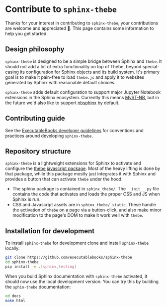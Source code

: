 # Contribute to `sphinx-thebe`

Thanks for your interest in contributing to `sphinx-thebe`, your contributions are welcome and appreciated 🎉. This page contains some information to help you get started.

## Design philosophy

`sphinx-thebe` is designed to be a simple bridge between Sphinx and `thebe`.
It should not add a lot of extra functionality on top of Thebe, beyond special-casing its configuration for Sphinx objects and its build system.
It's primary goal is to make it pain-free to load `thebe.js` and apply it to websites generated by Sphinx with reasonable default choices.

`sphinx-thebe` adds default configuration to support major Jupyter Notebook extensions in the Sphinx ecosystem.
Currently this means [MyST-NB](https://myst-nb.readthedocs.io/), but in the future we'd also like to support [nbsphinx](https://nbsphinx.readthedocs.io/) by default.

## Contributing guide

See the [ExecutableBooks developer guidelines](https://executablebooks.org/en/latest/contributing.html) for conventions and practices around developing `sphinx-thebe`.


## Repository structure

`sphinx-thebe` is a lightweight extensions for Sphinx to activate and configure the [thebe javascript package](https://thebe.readthedocs.io/en/latest/). Most of the heavy lifting is done by that package, while this package mostly just integrates it with Sphinx and provides a button that can activate `thebe` under the hood.

- The sphinx package is contained in `sphinx_thebe/`. The `__init__.py` file contains the code that activates and loads the proper CSS and JS when Sphinx is run.
- CSS and Javascript assets are in `sphinx_thebe/_static`. These handle the activation of `thebe` on a page via a button-click, and also make minor modification to the page's DOM to make it work well with `thebe`.

## Installation for development

To install `sphinx-thebe` for development clone and install `sphinx-thebe` locally:

```bash
git clone https://github.com/executablebooks/sphinx-thebe
cd sphinx-thebe
pip install -e .[sphinx,testing]
```

When you build Sphinx documentation with `sphinx-thebe` activated, it should now use the local development version. You can try this by building the `sphin-thebe` documentation:

```bash
cd docs
make html
```